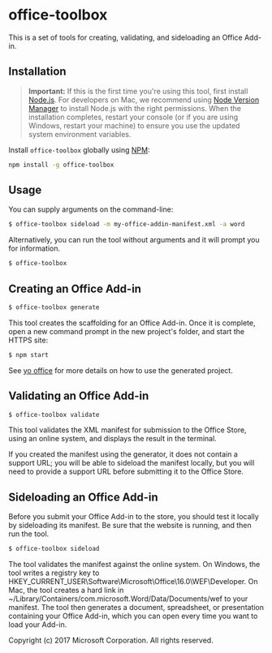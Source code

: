 # office-toolbox

This is a set of tools for creating, validating, and sideloading an Office Add-in.

## Installation
> **Important:** If this is the first time you're using this tool, first install [Node.js](https://nodejs.org). For developers on Mac, we recommend using [Node Version Manager](https://github.com/creationix/nvm) to install Node.js with the right permissions. When the installation completes, restart your console (or if you are using Windows, restart your machine) to ensure you use the updated system environment variables.

Install `office-toolbox` globally using [NPM](http://npmjs.org/):
```bash
npm install -g office-toolbox
```

## Usage
You can supply arguments on the command-line:

```bash
$ office-toolbox sideload -m my-office-addin-manifest.xml -a word
```

Alternatively, you can run the tool without arguments and it will prompt you for information.

```bash
$ office-toolbox
```

## Creating an Office Add-in
```bash
$ office-toolbox generate
```

This tool creates the scaffolding for an Office Add-in. Once it is complete, open a new command prompt in the new project's folder, and start the HTTPS site:
```bash
$ npm start
```

See [yo office](https://www.npmjs.com/package/generator-office) for more details on how to use the generated project.

## Validating an Office Add-in
```bash
$ office-toolbox validate
```

This tool validates the XML manifest for submission to the Office Store, using an online system, and displays the result in the terminal. 

If you created the manifest using the generator, it does not contain a support URL; you will be able to sideload the manifest locally, but you will need to provide a support URL before submitting it to the Office Store.

## Sideloading an Office Add-in
Before you submit your Office Add-in to the store, you should test it locally by sideloading its manifest. Be sure that the website is running, and then run the tool.

```bash
$ office-toolbox sideload
```

The tool validates the manifest against the online system. On Windows, the tool writes a registry key to HKEY\_CURRENT\_USER\Software\Microsoft\Office\16.0\WEF\Developer. On Mac, the tool creates a hard link in ~/Library/Containers/com.microsoft.Word/Data/Documents/wef to your manifest. The tool then generates a document, spreadsheet, or presentation containing your Office Add-in, which you can open every time you want to load your Add-in.

Copyright (c) 2017 Microsoft Corporation. All rights reserved.